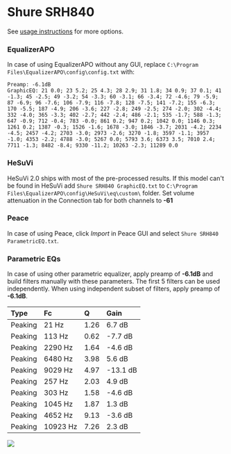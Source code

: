 # Shure SRH840
See [usage instructions](https://github.com/jaakkopasanen/AutoEq#usage) for more options.

### EqualizerAPO
In case of using EqualizerAPO without any GUI, replace `C:\Program Files\EqualizerAPO\config\config.txt`
with:
```
Preamp: -6.1dB
GraphicEQ: 21 0.0; 23 5.2; 25 4.3; 28 2.9; 31 1.8; 34 0.9; 37 0.1; 41 -1.3; 45 -2.5; 49 -3.2; 54 -3.3; 60 -3.1; 66 -3.4; 72 -4.6; 79 -5.9; 87 -6.9; 96 -7.6; 106 -7.9; 116 -7.8; 128 -7.5; 141 -7.2; 155 -6.3; 170 -5.5; 187 -4.9; 206 -3.6; 227 -2.8; 249 -2.5; 274 -2.0; 302 -4.4; 332 -4.0; 365 -3.3; 402 -2.7; 442 -2.4; 486 -2.1; 535 -1.7; 588 -1.3; 647 -0.9; 712 -0.4; 783 -0.0; 861 0.2; 947 0.2; 1042 0.0; 1146 0.3; 1261 0.2; 1387 -0.3; 1526 -1.6; 1678 -3.0; 1846 -3.7; 2031 -4.2; 2234 -4.5; 2457 -4.2; 2703 -3.0; 2973 -2.6; 3270 -1.8; 3597 -1.1; 3957 -1.0; 4353 -2.2; 4788 -3.0; 5267 0.0; 5793 3.6; 6373 3.5; 7010 2.4; 7711 -1.3; 8482 -8.4; 9330 -11.2; 10263 -2.3; 11289 0.0
```

### HeSuVi
HeSuVi 2.0 ships with most of the pre-processed results. If this model can't be found in HeSuVi add
`Shure SRH840 GraphicEQ.txt` to `C:\Program Files\EqualizerAPO\config\HeSuVi\eq\custom\` folder.
Set volume attenuation in the Connection tab for both channels to **-61**

### Peace
In case of using Peace, click *Import* in Peace GUI and select `Shure SRH840 ParametricEQ.txt`.

### Parametric EQs
In case of using other parametric equalizer, apply preamp of **-6.1dB** and build filters manually
with these parameters. The first 5 filters can be used independently.
When using independent subset of filters, apply preamp of **-6.1dB**.

| Type    | Fc       |    Q | Gain     |
|:--------|:---------|:-----|:---------|
| Peaking | 21 Hz    | 1.26 | 6.7 dB   |
| Peaking | 113 Hz   | 0.62 | -7.7 dB  |
| Peaking | 2290 Hz  | 1.64 | -4.6 dB  |
| Peaking | 6480 Hz  | 3.98 | 5.6 dB   |
| Peaking | 9029 Hz  | 4.97 | -13.1 dB |
| Peaking | 257 Hz   | 2.03 | 4.9 dB   |
| Peaking | 303 Hz   | 1.58 | -4.6 dB  |
| Peaking | 1045 Hz  | 1.87 | 1.3 dB   |
| Peaking | 4652 Hz  | 9.13 | -3.6 dB  |
| Peaking | 10923 Hz | 7.26 | 2.3 dB   |

![](https://raw.githubusercontent.com/jaakkopasanen/AutoEq/master/results/headphonecom/sbaf-serious/Shure%20SRH840/Shure%20SRH840.png)